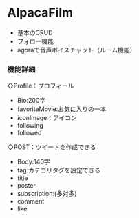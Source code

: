 # AlpacaFilm
 - 基本のCRUD
 - フォロー機能
 - agoraで音声ボイスチャット（ルーム機能）

### 機能詳細
◇Profile：プロフィール
 - Bio:200字
 - favoriteMovie:お気に入りの一本
 - iconImage：アイコン
 - following
 - followed

◇POST：ツイートを作成できる
 - Body:140字
 - tag:カテゴリタグを設定できる
 - title
 - poster
 - subscription:(多対多)
 - comment
 - like
